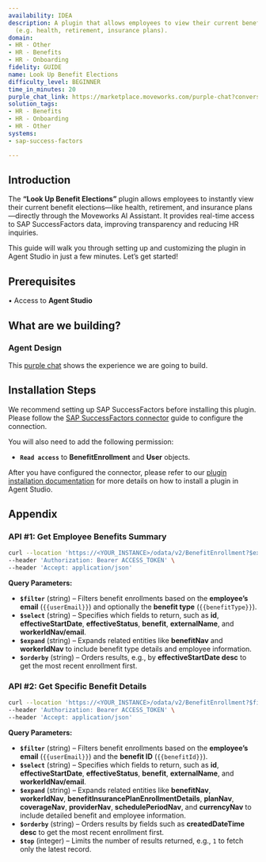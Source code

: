 ```yaml
---
availability: IDEA
description: A plugin that allows employees to view their current benefit elections
  (e.g. health, retirement, insurance plans).
domain:
- HR - Other
- HR - Benefits
- HR - Onboarding
fidelity: GUIDE
name: Look Up Benefit Elections
difficulty_level: BEGINNER
time_in_minutes: 20
purple_chat_link: https://marketplace.moveworks.com/purple-chat?conversation=%7B%22messages%22%3A%5B%7B%22role%22%3A%22user%22%2C%22parts%22%3A%5B%7B%22richText%22%3A%22show+me+my+benefits%22%7D%5D%7D%2C%7B%22role%22%3A%22assistant%22%2C%22parts%22%3A%5B%7B%22reasoningSteps%22%3A%5B%7B%22status%22%3A%22success%22%2C%22richText%22%3A%22Parsing+user+request+to+view+benefit+elections.%22%7D%2C%7B%22status%22%3A%22success%22%2C%22richText%22%3A%22Accessing+%3Cb+xmlns%3D%5C%22http%3A%2F%2Fwww.w3.org%2F1999%2Fxhtml%5C%22%3ESAP+SuccessFactors%3C%2Fb%3E+to+retrieve+current+benefit+elections+for+the+current+user.%22%7D%5D%7D%2C%7B%22richText%22%3A%22Here+are+your+current+benefit+elections%3A%22%7D%2C%7B%22richText%22%3A%22%3Cul+xmlns%3D%5C%22http%3A%2F%2Fwww.w3.org%2F1999%2Fxhtml%5C%22%3E%3Cli%3E%3Cb%3EHealth+Insurance%3C%2Fb%3E%3A+BlueCross+BlueShield+PPO+-+Family+Coverage%3C%2Fli%3E%3Cli%3E%3Cb%3EDental+Insurance%3C%2Fb%3E%3A+MetLife+Dental+-+High+Plan%3C%2Fli%3E%3Cli%3E%3Cb%3E401k+Retirement+Plan%3C%2Fb%3E%3A+Fidelity+Investments+-+10%25+Contribution%3C%2Fli%3E%3C%2Ful%3E%22%7D%2C%7B%22citations%22%3A%5B%7B%22connectorName%22%3A%22sap-success-factors%22%2C%22citationTitle%22%3A%22Benefit+Election%3A+BlueCross+BlueShield+PPO%22%7D%2C%7B%22connectorName%22%3A%22sap-success-factors%22%2C%22citationTitle%22%3A%22Benefit+Election%3A+MetLife+Dental%22%7D%2C%7B%22connectorName%22%3A%22sap-success-factors%22%2C%22citationTitle%22%3A%22Benefit+Election%3A+Fidelity+401k%22%7D%5D%7D%2C%7B%22richText%22%3A%22Which+benefit+would+you+like+to+see+more+details+for%3F%22%7D%5D%7D%2C%7B%22role%22%3A%22user%22%2C%22parts%22%3A%5B%7B%22richText%22%3A%22Show+me+details+for+my+Health+Insurance%22%7D%5D%7D%2C%7B%22role%22%3A%22assistant%22%2C%22parts%22%3A%5B%7B%22reasoningSteps%22%3A%5B%7B%22status%22%3A%22success%22%2C%22richText%22%3A%22Identifying+specific+benefit+requested%3A+Health+Insurance.%22%7D%2C%7B%22status%22%3A%22success%22%2C%22richText%22%3A%22Retrieving+detailed+information+for+the+%3Cb+xmlns%3D%5C%22http%3A%2F%2Fwww.w3.org%2F1999%2Fxhtml%5C%22%3EHealth+Insurance%3C%2Fb%3E+plan+from+%3Cb+xmlns%3D%5C%22http%3A%2F%2Fwww.w3.org%2F1999%2Fxhtml%5C%22%3ESAP+SuccessFactors%3C%2Fb%3E.%22%7D%5D%7D%2C%7B%22richText%22%3A%22Here+are+the+details+for+your+%3Cb+xmlns%3D%5C%22http%3A%2F%2Fwww.w3.org%2F1999%2Fxhtml%5C%22%3EHealth+Insurance%3C%2Fb%3E+plan%3A%22%7D%2C%7B%22richText%22%3A%22%3Cul+xmlns%3D%5C%22http%3A%2F%2Fwww.w3.org%2F1999%2Fxhtml%5C%22%3E%3Cli%3E%3Cb%3EPlan+Name%3C%2Fb%3E%3A+BlueCross+BlueShield+PPO%3C%2Fli%3E%3Cli%3E%3Cb%3ECoverage+Type%3C%2Fb%3E%3A+Family%3C%2Fli%3E%3Cli%3E%3Cb%3EEffective+Date%3C%2Fb%3E%3A+January+1%2C+2024%3C%2Fli%3E%3Cli%3E%3Cb%3EMonthly+Premium%3C%2Fb%3E%3A+%24550.00%3C%2Fli%3E%3Cli%3E%3Cb%3EDeductible%3C%2Fb%3E%3A+%241%2C500+%28Individual%29%2C+%243%2C000+%28Family%29%3C%2Fli%3E%3Cli%3E%3Cb%3EOut-of-Pocket+Max%3C%2Fb%3E%3A+%245%2C000+%28Individual%29%2C+%2410%2C000+%28Family%29%3C%2Fli%3E%3Cli%3E%3Cb%3EProvider+Network%3C%2Fb%3E%3A+PPO+Network%3C%2Fli%3E%3Cli%3E%3Cb%3EEmployer+Contribution%3C%2Fb%3E%3A+80%25%3C%2Fli%3E%3C%2Ful%3E%22%7D%2C%7B%22citations%22%3A%5B%7B%22connectorName%22%3A%22sap-success-factors%22%2C%22citationTitle%22%3A%22Benefit+Details%3A+BlueCross+BlueShield+PPO+-+Family+Coverage%22%7D%5D%7D%5D%7D%5D%7D
solution_tags:
- HR - Benefits
- HR - Onboarding
- HR - Other
systems:
- sap-success-factors

---
```


## **Introduction**

The **“Look Up Benefit Elections”** plugin allows employees to instantly view their current benefit elections—like health, retirement, and insurance plans—directly through the Moveworks AI Assistant. It provides real-time access to SAP SuccessFactors data, improving transparency and reducing HR inquiries.

This guide will walk you through setting up and customizing the plugin in Agent Studio in just a few minutes. Let’s get started!

## **Prerequisites**

• Access to **Agent Studio**

## **What are we building?**

### **Agent Design**

This [purple chat](https://marketplace.moveworks.com/purple-chat?conversation=%7B%22messages%22%3A%5B%7B%22role%22%3A%22user%22%2C%22parts%22%3A%5B%7B%22richText%22%3A%22show+me+my+benefits%22%7D%5D%7D%2C%7B%22role%22%3A%22assistant%22%2C%22parts%22%3A%5B%7B%22reasoningSteps%22%3A%5B%7B%22status%22%3A%22success%22%2C%22richText%22%3A%22Parsing+user+request+to+view+benefit+elections.%22%7D%2C%7B%22status%22%3A%22success%22%2C%22richText%22%3A%22Accessing+%3Cb+xmlns%3D%5C%22http%3A%2F%2Fwww.w3.org%2F1999%2Fxhtml%5C%22%3ESAP+SuccessFactors%3C%2Fb%3E+to+retrieve+current+benefit+elections+for+the+current+user.%22%7D%5D%7D%2C%7B%22richText%22%3A%22Here+are+your+current+benefit+elections%3A%22%7D%2C%7B%22richText%22%3A%22%3Cul+xmlns%3D%5C%22http%3A%2F%2Fwww.w3.org%2F1999%2Fxhtml%5C%22%3E%3Cli%3E%3Cb%3EHealth+Insurance%3C%2Fb%3E%3A+BlueCross+BlueShield+PPO+-+Family+Coverage%3C%2Fli%3E%3Cli%3E%3Cb%3EDental+Insurance%3C%2Fb%3E%3A+MetLife+Dental+-+High+Plan%3C%2Fli%3E%3Cli%3E%3Cb%3E401k+Retirement+Plan%3C%2Fb%3E%3A+Fidelity+Investments+-+10%25+Contribution%3C%2Fli%3E%3C%2Ful%3E%22%7D%2C%7B%22citations%22%3A%5B%7B%22connectorName%22%3A%22sap-success-factors%22%2C%22citationTitle%22%3A%22Benefit+Election%3A+BlueCross+BlueShield+PPO%22%7D%2C%7B%22connectorName%22%3A%22sap-success-factors%22%2C%22citationTitle%22%3A%22Benefit+Election%3A+MetLife+Dental%22%7D%2C%7B%22connectorName%22%3A%22sap-success-factors%22%2C%22citationTitle%22%3A%22Benefit+Election%3A+Fidelity+401k%22%7D%5D%7D%2C%7B%22richText%22%3A%22Which+benefit+would+you+like+to+see+more+details+for%3F%22%7D%5D%7D%2C%7B%22role%22%3A%22user%22%2C%22parts%22%3A%5B%7B%22richText%22%3A%22Show+me+details+for+my+Health+Insurance%22%7D%5D%7D%2C%7B%22role%22%3A%22assistant%22%2C%22parts%22%3A%5B%7B%22reasoningSteps%22%3A%5B%7B%22status%22%3A%22success%22%2C%22richText%22%3A%22Identifying+specific+benefit+requested%3A+Health+Insurance.%22%7D%2C%7B%22status%22%3A%22success%22%2C%22richText%22%3A%22Retrieving+detailed+information+for+the+%3Cb+xmlns%3D%5C%22http%3A%2F%2Fwww.w3.org%2F1999%2Fxhtml%5C%22%3EHealth+Insurance%3C%2Fb%3E+plan+from+%3Cb+xmlns%3D%5C%22http%3A%2F%2Fwww.w3.org%2F1999%2Fxhtml%5C%22%3ESAP+SuccessFactors%3C%2Fb%3E.%22%7D%5D%7D%2C%7B%22richText%22%3A%22Here+are+the+details+for+your+%3Cb+xmlns%3D%5C%22http%3A%2F%2Fwww.w3.org%2F1999%2Fxhtml%5C%22%3EHealth+Insurance%3C%2Fb%3E+plan%3A%22%7D%2C%7B%22richText%22%3A%22%3Cul+xmlns%3D%5C%22http%3A%2F%2Fwww.w3.org%2F1999%2Fxhtml%5C%22%3E%3Cli%3E%3Cb%3EPlan+Name%3C%2Fb%3E%3A+BlueCross+BlueShield+PPO%3C%2Fli%3E%3Cli%3E%3Cb%3ECoverage+Type%3C%2Fb%3E%3A+Family%3C%2Fli%3E%3Cli%3E%3Cb%3EEffective+Date%3C%2Fb%3E%3A+January+1%2C+2024%3C%2Fli%3E%3Cli%3E%3Cb%3EMonthly+Premium%3C%2Fb%3E%3A+%24550.00%3C%2Fli%3E%3Cli%3E%3Cb%3EDeductible%3C%2Fb%3E%3A+%241%2C500+%28Individual%29%2C+%243%2C000+%28Family%29%3C%2Fli%3E%3Cli%3E%3Cb%3EOut-of-Pocket+Max%3C%2Fb%3E%3A+%245%2C000+%28Individual%29%2C+%2410%2C000+%28Family%29%3C%2Fli%3E%3Cli%3E%3Cb%3EProvider+Network%3C%2Fb%3E%3A+PPO+Network%3C%2Fli%3E%3Cli%3E%3Cb%3EEmployer+Contribution%3C%2Fb%3E%3A+80%25%3C%2Fli%3E%3C%2Ful%3E%22%7D%2C%7B%22citations%22%3A%5B%7B%22connectorName%22%3A%22sap-success-factors%22%2C%22citationTitle%22%3A%22Benefit+Details%3A+BlueCross+BlueShield+PPO+-+Family+Coverage%22%7D%5D%7D%5D%7D%5D%7D) shows the experience we are going to build.

## **Installation Steps**

We recommend setting up SAP SuccessFactors before installing this plugin. Please follow the [SAP SuccessFactors connector](https://marketplace.moveworks.com/connectors/sap-success-factors#how-to-implement) guide to configure the connection.

You will also need to add the following permission:

- **`Read access`** to **BenefitEnrollment** and **User** objects.

After you have configured the connector, please refer to our [plugin installation documentation](https://help.moveworks.com/docs/ai-agent-marketplace-installation) for more details on how to install a plugin in Agent Studio.

## **Appendix**

### **API #1: Get Employee Benefits Summary**

```bash
curl --location 'https://<YOUR_INSTANCE>/odata/v2/BenefitEnrollment?$expand=benefitNav,workerIdNav&$select=id,effectiveStartDate,effectiveStatus,benefit,externalName,benefitNav/benefitType,workerIdNav/email&$orderby=effectiveStartDate desc&$filter=workerIdNav/email eq '{{userEmail}}' and substringof(tolower('{{benefitType}}'), tolower(benefitNav/benefitType))' \
--header 'Authorization: Bearer ACCESS_TOKEN' \
--header 'Accept: application/json'
```

**Query Parameters:**

- **`$filter`** (string) – Filters benefit enrollments based on the **employee’s email** (`{{userEmail}}`) and optionally the **benefit type** (`{{benefitType}}`).
- **`$select`** (string) – Specifies which fields to return, such as **id**, **effectiveStartDate**, **effectiveStatus**, **benefit**, **externalName**, and **workerIdNav/email**.
- **`$expand`** (string) – Expands related entities like **benefitNav** and **workerIdNav** to include benefit type details and employee information.
- **`$orderby`** (string) – Orders results, e.g., by **effectiveStartDate desc** to get the most recent enrollment first.

### **API #2: Get Specific Benefit Details**

```bash
curl --location 'https://<YOUR_INSTANCE>/odata/v2/BenefitEnrollment?$filter=workerIdNav/email eq '{{userEmail}}' and benefit eq '{{benefitId}}'&$orderby=createdDateTime desc&$top=1&$expand=benefitNav,workerIdNav,benefitInsurancePlanEnrollmentDetails,benefitInsurancePlanEnrollmentDetails/planNav,benefitInsurancePlanEnrollmentDetails/coverageNav,benefitInsurancePlanEnrollmentDetails/providerNav,schedulePeriodNav,currencyNav' \
--header 'Authorization: Bearer ACCESS_TOKEN' \
--header 'Accept: application/json'
```

**Query Parameters:**

- **`$filter`** (string) – Filters benefit enrollments based on the **employee’s email** (`{{userEmail}}`) and the **benefit ID** (`{{benefitId}}`).
- **`$select`** (string) – Specifies which fields to return, such as **id**, **effectiveStartDate**, **effectiveStatus**, **benefit**, **externalName**, and **workerIdNav/email**.
- **`$expand`** (string) – Expands related entities like **benefitNav**, **workerIdNav**, **benefitInsurancePlanEnrollmentDetails**, **planNav**, **coverageNav**, **providerNav**, **schedulePeriodNav**, and **currencyNav** to include detailed benefit and employee information.
- **`$orderby`** (string) – Orders results by fields such as **createdDateTime desc** to get the most recent enrollment first.
- **`$top`** (integer) – Limits the number of results returned, e.g., `1` to fetch only the latest record.